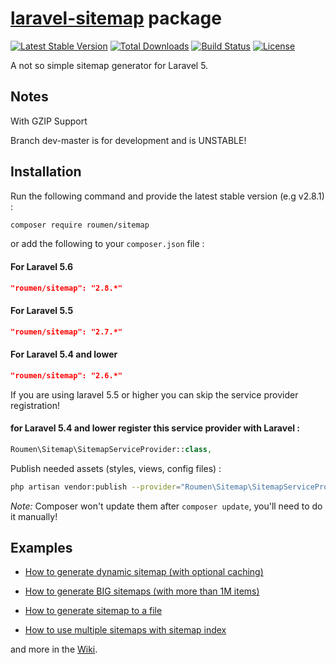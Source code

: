 # [laravel-sitemap](https://laravelium.com) package

[![Latest Stable Version](https://poser.pugx.org/roumen/sitemap/version.png)](https://packagist.org/packages/roumen/sitemap) [![Total Downloads](https://poser.pugx.org/roumen/sitemap/d/total.png)](https://packagist.org/packages/roumen/sitemap) [![Build Status](https://travis-ci.org/Laravelium/laravel-sitemap.png?branch=master)](https://travis-ci.org/Laravelium/laravel-sitemap) [![License](https://poser.pugx.org/roumen/sitemap/license.png)](https://packagist.org/packages/roumen/sitemap)

A not so simple sitemap generator for Laravel 5.


## Notes
With GZIP Support

Branch dev-master is for development and is UNSTABLE!

## Installation

Run the following command and provide the latest stable version (e.g v2.8.1) :

```bash
composer require roumen/sitemap
```

or add the following to your `composer.json` file :

#### For Laravel 5.6
```json
"roumen/sitemap": "2.8.*"
```

#### For Laravel 5.5
```json
"roumen/sitemap": "2.7.*"
```

#### For Laravel 5.4 and lower
```json
"roumen/sitemap": "2.6.*"
```

If you are using laravel 5.5 or higher you can skip the service provider registration!

#### for Laravel 5.4 and lower register this service provider with Laravel :
```php
Roumen\Sitemap\SitemapServiceProvider::class,
```

Publish needed assets (styles, views, config files) :

```bash
php artisan vendor:publish --provider="Roumen\Sitemap\SitemapServiceProvider"
```
*Note:* Composer won't update them after `composer update`, you'll need to do it manually!

## Examples

- [How to generate dynamic sitemap (with optional caching)](https://github.com/Laravelium/laravel-sitemap/wiki/Dynamic-sitemap)

- [How to generate BIG sitemaps (with more than 1M items)](https://github.com/Laravelium/laravel-sitemap/wiki/Generate-BIG-sitemaps)

- [How to generate sitemap to a file](https://github.com/Laravelium/laravel-sitemap/wiki/Generate-sitemap)

- [How to use multiple sitemaps with sitemap index](https://github.com/Laravelium/laravel-sitemap/wiki/Sitemap-index)

and more in the [Wiki](https://github.com/Laravelium/laravel-sitemap/wiki).
